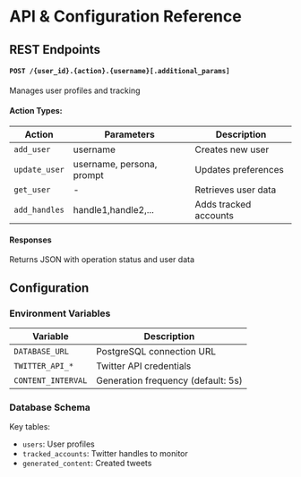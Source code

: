 # API & Configuration Reference

## REST Endpoints

#### `POST /{user_id}.{action}.{username}[.additional_params]`
Manages user profiles and tracking

#### Action Types:
| Action | Parameters | Description |
|--------|------------|-------------|
| `add_user` | username | Creates new user |
| `update_user` | username, persona, prompt | Updates preferences |
| `get_user` | - | Retrieves user data |
| `add_handles` | handle1,handle2,... | Adds tracked accounts |

#### Responses
Returns JSON with operation status and user data

## Configuration

### Environment Variables
| Variable | Description |
|----------|-------------|
| `DATABASE_URL` | PostgreSQL connection URL |
| `TWITTER_API_*` | Twitter API credentials |
| `CONTENT_INTERVAL` | Generation frequency (default: 5s) |

### Database Schema
Key tables:
- `users`: User profiles
- `tracked_accounts`: Twitter handles to monitor
- `generated_content`: Created tweets

